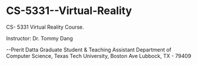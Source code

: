 # CS-5331--Virtual-Reality
CS- 5331 Virtual Reality Course. 

Instructor: Dr. Tommy Dang


--Prerit Datta
Graduate Student & Teaching Assistant
Department of Computer Science,
Texas Tech University, Boston Ave
Lubbock, TX - 79409
